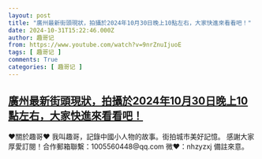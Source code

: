 ```yaml
---
layout: post
title: "廣州最新街頭現狀，拍攝於2024年10月30日晚上10點左右，大家快進來看看吧！"
date: 2024-10-31T15:22:46.000Z
author: 趣哥记
from: https://www.youtube.com/watch?v=9nrZnuIjuoE
tags: [ 趣哥记 ]
comments: True
categories: [ 趣哥记 ]
---
```

<!--1730388166000-->
[廣州最新街頭現狀，拍攝於2024年10月30日晚上10點左右，大家快進來看看吧！](https://www.youtube.com/watch?v=9nrZnuIjuoE)
------

<div>
♥關於趣哥♥  我叫趣哥，記錄中國小人物的故事。街拍城市美好記憶。  感謝大家厚愛訂閱！合作郵箱聯繫：1005560448@qq.com 微❤：nhzyzxj 備註來意。
</div>
